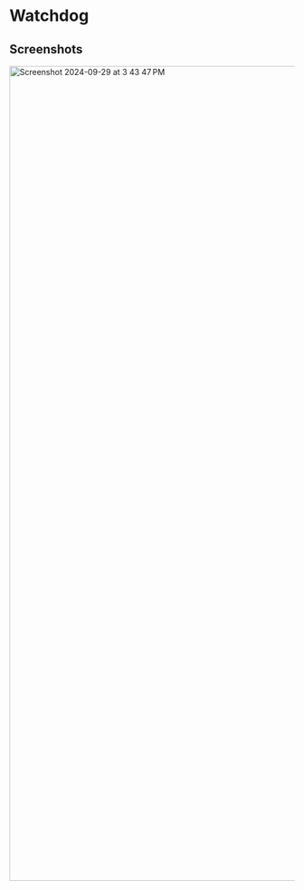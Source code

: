 # Watchdog

## Screenshots
<img width="1440" alt="Screenshot 2024-09-29 at 3 43 47 PM" src="https://github.com/user-attachments/assets/fd1f097f-0c39-4cc5-a17f-3f3bff9e0e91">

